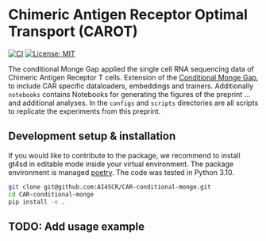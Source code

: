 # Chimeric Antigen Receptor Optimal Transport (CAROT)

[![CI](https://github.com/AI4SCR/car-conditional-monge/actions/workflows/ci.yml/badge.svg)](https://github.com/AI4SCR/car-conditional-monge/actions/workflows/ci.yml)
[![License: MIT](https://img.shields.io/badge/License-MIT-yellow.svg)](https://opensource.org/licenses/MIT)

The conditional Monge Gap applied the single cell RNA sequencing data of Chimeric Antigen Receptor T cells. Extension of the [Conditional Monge Gap](https://github.com/AI4SCR/conditional-monge), to include CAR specific dataloaders, embeddings and trainers. Additionally `notebooks` contains Notebooks for generating the figures of the preprint ... and additional analyses. In the `configs` and `scripts` directories are all scripts to replicate the experiments from this preprint.

## Development setup & installation
If you would like to contribute to the package, we recommend to install gt4sd in editable mode inside your virtual environment.
The package environment is managed  [poetry](https://python-poetry.org/docs/managing-environments/). 
The code was tested in Python 3.10.
```sh
git clone git@github.com:AI4SCR/CAR-conditional-monge.git
cd CAR-conditional-monge
pip install -e .
```

## TODO: Add usage example